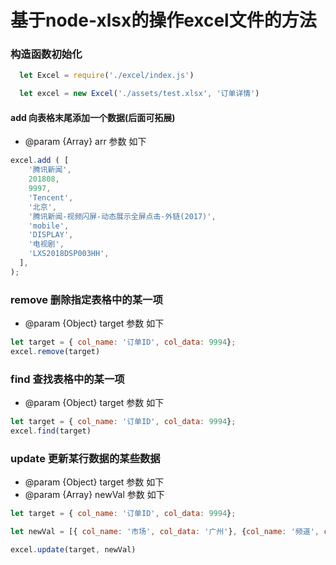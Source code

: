 # 基于node-xlsx的操作excel文件的方法

### 构造函数初始化

```javascript
  let Excel = require('./excel/index.js')

  let excel = new Excel('./assets/test.xlsx', '订单详情')
```

#### add 向表格末尾添加一个数据(后面可拓展)
* @param {Array} arr 参数 如下

```javascript
excel.add ( [
    '腾讯新闻',
    201808,
    9997,
    'Tencent',
    '北京',
    '腾讯新闻-视频闪屏-动态展示全屏点击-外链(2017)',
    'mobile',
    'DISPLAY',
    '电视剧',
    'LXS2018DSP003HH',
  ],
);
```

### remove 删除指定表格中的某一项
* @param {Object} target 参数 如下 

```javascript
let target = { col_name: '订单ID', col_data: 9994};
excel.remove(target)
```


### find 查找表格中的某一项
* @param {Object} target 参数 如下 

```javascript
let target = { col_name: '订单ID', col_data: 9994};
excel.find(target)
```

### update 更新某行数据的某些数据
* @param {Object} target 参数 如下 
* @param {Array} newVal 参数 如下 

```javascript
let target = { col_name: '订单ID', col_data: 9994};

let newVal = [{ col_name: '市场', col_data: '广州'}, {col_name: '频道', col_data: '电影'}]

excel.update(target, newVal)
```
